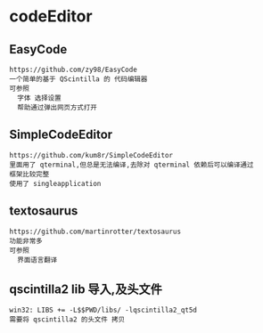 # codeEditor

## EasyCode
    https://github.com/zy98/EasyCode
    一个简单的基于 QScintilla 的 代码编辑器
    可参照 
      字体 选择设置
      帮助通过弹出网页方式打开
      
## SimpleCodeEditor
    https://github.com/kum8r/SimpleCodeEditor
    里面用了 qterminal,但总是无法编译,去除对 qterminal 依赖后可以编译通过
    框架比较完整
    使用了 singleapplication
    
## textosaurus
    https://github.com/martinrotter/textosaurus
    功能非常多
    可参照
      界面语言翻译
      
##  qscintilla2 lib 导入,及头文件
    win32: LIBS += -L$$PWD/libs/ -lqscintilla2_qt5d
    需要将 qscintilla2 的头文件 拷贝
